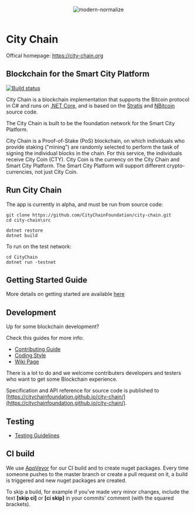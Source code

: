 <div align="center">
	<br>
  <img src="https://city-chain.org/images/logo/city-chain-gold-100x.png" alt="modern-normalize">
	<br>
	<br>
</div>

City Chain
===============

Offical homepage:
https://city-chain.org

Blockchain for the Smart City Platform
----------------------------

[![Build status][1]][2]

[1]: https://ci.appveyor.com/api/projects/status/xs9789ye8ulu29j3/branch/master?svg=true
[2]: https://ci.appveyor.com/project/citychain/city-chain

City Chain is a blockchain implementation that supports the Bitcoin protocol in C# and runs on [.NET Core](https://dotnet.github.io/), and is based on the [Stratis](https://github.com/stratisproject) and [NBitcoin](https://github.com/MetacoSA/NBitcoin) source code.

The City Chain is built to be the foundation network for the Smart City Platform.

City Chain is a Proof-of-Stake (PoS) blockchain, on which individuals who provide staking ("mining") are randomly selected to perform the 
task of signing the individual blocks in the chain. For this service, the individuals receive City Coin (CTY). City Coin is the currency on the 
City Chain and Smart City Platform. The Smart City Platform will support different crypto-currencies, not just City Coin.

Run City Chain
------------------

The app is currently in alpha, and must be run from source code:

```
git clone https://github.com/CityChainFoundation/city-chain.git
cd city-chain\src

dotnet restore
dotnet build
```

To run on the test network:
```
cd CityChain
dotnet run -testnet
```

Getting Started Guide
-----------
More details on getting started are available [here](Documentation/getting-started.md)

Development
-----------
Up for some blockchain development?

Check this guides for more info:
* [Contributing Guide](Documentation/contributing.md)
* [Coding Style](Documentation/coding-style.md)
* [Wiki Page](https://stratisplatform.atlassian.net/wiki/spaces/WIKI/overview)

There is a lot to do and we welcome contributers developers and testers who want to get some Blockchain experience.

Specification and API reference for source code is published to [https://citychainfoundation.github.io/city-chain/](https://citychainfoundation.github.io/city-chain/).

Testing
-------
* [Testing Guidelines](Documentation/testing-guidelines.md)

CI build
-----------

We use [AppVeyor](https://www.appveyor.com/) for our CI build and to create nuget packages.
Every time someone pushes to the master branch or create a pull request on it, a build is triggered and new nuget packages are created.

To skip a build, for example if you've made very minor changes, include the text **[skip ci]** or **[ci skip]** in your commits' comment (with the squared brackets).
